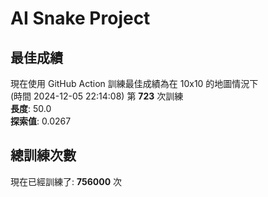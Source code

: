 
# AI Snake Project

## **最佳成績**











































































現在使用 GitHub Action 訓練最佳成績為在 10x10 的地圖情況下  
(時間 2024-12-05 22:14:08) 第 **723** 次訓練  
**長度**: 50.0  
**探索值**: 0.0267























































































































































## 總訓練次數
現在已經訓練了: **756000** 次
